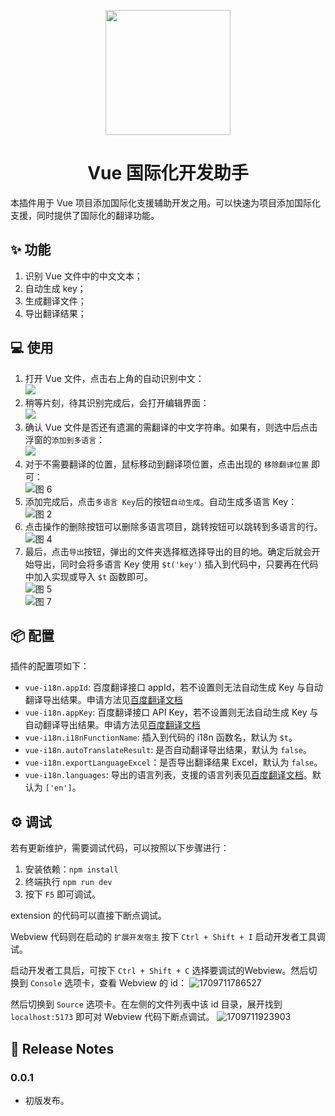 <p align="center">
  <a href="https://marketplace.visualstudio.com/items?itemName=hancel.front-i18n">
    <img width="200" src="./assets/logo.png">
  </a>
</p>

<h1 align="center">Vue 国际化开发助手</h1>

本插件用于 Vue 项目添加国际化支援辅助开发之用。可以快速为项目添加国际化支援，同时提供了国际化的翻译功能。

## ✨ 功能

1. 识别 Vue 文件中的中文文本；
2. 自动生成 key；
3. 生成翻译文件；
4. 导出翻译结果；

## 💻 使用

1. 打开 Vue 文件，点击右上角的自动识别中文：  
   ![](./assets/others/1710670745317.jpg)  
2. 稍等片刻，待其识别完成后，会打开编辑界面：  
   ![](assets/others/1710670969422.jpg)  
3. 确认 Vue 文件是否还有遗漏的需翻译的中文字符串。如果有，则选中后点击浮窗的`添加到多语言`：  
   ![](assets/others/1710671072271.jpg)   
4. 对于不需要翻译的位置，鼠标移动到翻译项位置，点击出现的 `移除翻译位置` 即可：  
   ![图 6](assets/others/1710672125889.jpg)  
5. 添加完成后，点击`多语言 Key`后的按钮`自动生成`。自动生成多语言 Key：  
   ![图 2](assets/others/1710671733106.jpg)  
6. 点击操作的删除按钮可以删除多语言项目，跳转按钮可以跳转到多语言的行。  
   ![图 4](assets/others/1710671890941.jpg)     
7. 最后，点击`导出`按钮，弹出的文件夹选择框选择导出的目的地。确定后就会开始导出，同时会将多语言 Key 使用 `$t('key')` 插入到代码中，只要再在代码中加入实现或导入 `$t` 函数即可。  
   ![图 5](assets/others/1710671988125.jpg)  
    ![图 7](assets/others/1710674001304.jpg)  

## 📦 配置

插件的配置项如下：
- `vue-i18n.appId`: 百度翻译接口 appId，若不设置则无法自动生成 Key 与自动翻译导出结果。申请方法见[百度翻译文档](http://api.fanyi.baidu.com/product/113)
- `vue-i18n.appKey`: 百度翻译接口 API Key，若不设置则无法自动生成 Key 与自动翻译导出结果。申请方法见[百度翻译文档](http://api.fanyi.baidu.com/product/113)
- `vue-i18n.i18nFunctionName`: 插入到代码的 i18n 函数名，默认为 `$t`。
- `vue-i18n.autoTranslateResult`: 是否自动翻译导出结果，默认为 `false`。
- `vue-i18n.exportLanguageExcel`：是否导出翻译结果 Excel，默认为 `false`。
- `vue-i18n.languages`: 导出的语言列表，支援的语言列表见[百度翻译文档](http://api.fanyi.baidu.com/product/113)。默认为 `['en']`。

## ⚙️ 调试

若有更新维护，需要调试代码，可以按照以下步骤进行：

1. 安装依赖：`npm install`
2. 终端执行 `npm run dev`
3. 按下 `F5` 即可调试。

extension 的代码可以直接下断点调试。

Webview 代码则在启动的 `扩展开发宿主` 按下 `Ctrl + Shift + I` 启动开发者工具调试。

启动开发者工具后，可按下 `Ctrl + Shift + C` 选择要调试的Webview。然后切换到 `Console` 选项卡，查看 Webview 的 id：
![1709711786527](assets/others/1709711786527.jpg)  

然后切换到 `Source` 选项卡。在左侧的文件列表中该 id 目录，展开找到 `localhost:5173` 即可对 Webview 代码下断点调试。
![1709711923903](assets/others/1709711923903.jpg)  

## 📄 Release Notes

### 0.0.1

- 初版发布。

